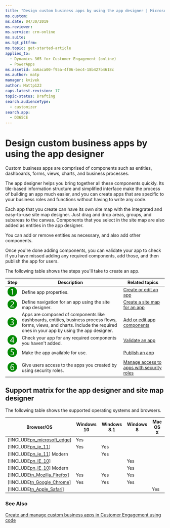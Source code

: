 ```yaml
---
title: "Design custom business apps by using the app designer | MicrosoftDocs"
ms.custom: 
ms.date: 04/30/2019
ms.reviewer: 
ms.service: crm-online
ms.suite: 
ms.tgt_pltfrm: 
ms.topic: get-started-article
applies_to: 
  - Dynamics 365 for Customer Engagement (online)
  - PowerApps
ms.assetid: aa6aca00-f95a-4f06-bec4-18b427b4618c
ms.author: matp
manager: kvivek
author: Mattp123
caps.latest.revision: 17
topic-status: Drafting
search.audienceType: 
  - customizer
search.app: 
  - D365CE
---
```


# Design custom business apps by using the app designer



Custom business apps are comprised of components such as entities, dashboards, forms, views, charts, and business processes.  

 The app designer helps you bring together all these components quickly. Its tile-based information structure and simplified interface make the process of building an app much easier, and you can create apps that are specific to your business roles and functions without having to write any code.  

 Each app that you create can have its own site map with the integrated and easy-to-use site map designer.  Just drag and drop areas, groups, and subareas to the canvas. Components that you select in the site map are also added as entities in the app designer.  

 You can add or remove entities as necessary, and also add other components.  

 Once you're done adding components, you can validate your app to check if you have missed adding any required components, add those, and then publish the app for users.  

 The following table shows the steps you'll take to create an app.  

|Step|Description|Related topics|  
|----------|-----------------|--------------------|  
|![Step 1](../customize/media/walkthrough-green-1.png "Step 1")|Define app properties.|[Create or edit an app](../customize/create-edit-app.md)|  
|![Step 2](../customize/media/walkthrough-green-2.png "Step 2")|Define navigation for an app using the site map designer.|[Create a site map for an app](../customize/create-site-map-app.md)|  
|![Step 3](../customize/media/walkthrough-green-3.png "Step 3")|Apps are composed of components like dashboards, entities, business process flows, forms, views, and charts. Include the required ones in your app by using the app designer.|[Add or edit app components](../customize/add-edit-app-components.md)|  
|![Step 4](../customize/media/walkthrough-green-4.png "Step 4")|Check your app for any required components you haven't added.|[Validate an app](../customize/validate-app.md)|  
|![Step 5](../customize/media/walkthrough-green-5.png "Step 5")|Make the app available for use.|[Publish an app](../customize/publish-an-app.md)|  
|![Step 6](../customize/media/walkthrough-green-6.png "Step 6")|Give users access to the apps you created by using security roles.|[Manage access to apps with security roles](../customize/manage-access-apps-security-roles.md)|  

## Support matrix for the app designer and site map designer  
 The following table shows the supported operating systems and browsers.  


|                            Browser/OS                             | Windows 10 | Windows 8.1 | Windows 8 | Mac OS X |
|-------------------------------------------------------------------|------------|-------------|-----------|----------|
|  [!INCLUDE[pn_microsoft_edge](../includes/pn-microsoft-edge.md)]  |    Yes     |             |           |          |
|           [!INCLUDE[pn_ie_11](../includes/pn-ie-11.md)]           |    Yes     |     Yes     |           |          |
|       [!INCLUDE[pn_ie_11](../includes/pn-ie-11.md)] Modern        |            |     Yes     |           |          |
|           [!INCLUDE[pn_IE_10](../includes/pn-ie-10.md)]           |            |             |    Yes    |          |
|       [!INCLUDE[pn_IE_10](../includes/pn-ie-10.md)] Modern        |            |             |    Yes    |          |
| [!INCLUDE[tn_Mozilla_Firefox](../includes/tn-mozilla-firefox.md)] |    Yes     |     Yes     |    Yes    |          |
|   [!INCLUDE[tn_Google_Chrome](../includes/tn-google-chrome.md)]   |    Yes     |     Yes     |    Yes    |          |
|    [!INCLUDE[tn_Apple_Safari](../includes/tn-apple-safari.md)]    |            |             |           |   Yes    |

### See Also  
 <!-- [Business apps in Dynamics 365 for Customer Engagement](../basics/business-apps-dynamics-365.md) -->
 [Create and manage custom business apps in Customer Engagement using code](../developer/create-manage-custom-business-apps-using-code.md) 
